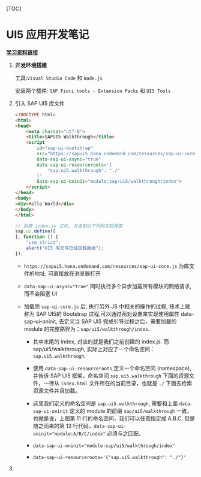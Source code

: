 [TOC]

# UI5 应用开发笔记 #

[**学习资料链接**](https://jerry.blog.csdn.net/article/details/120618353?spm=1001.2014.3001.5502)

1. **开发环境搭建**

   工具:`Visual Studio Code`  和 `Node.js`

   安装两个插件: `SAP Fiori tools - Extension Packs`  和 `UI5 Tools`

2. 引入 SAP UI5 库文件

   ```html
   <!DOCTYPE html>
   <html>
   <head>
       <meta charset="utf-8">
       <title>SAPUI5 Walkthrough</title>
       <script
           id="sap-ui-bootstrap"
           src="https://sapui5.hana.ondemand.com/resources/sap-ui-core.js"
           data-sap-ui-async="true"
           data-sap-ui-resourceroots='{
               "sap.ui5.walkthrough": "./"
           }'
           data-sap-ui-oninit="module:sap/ui5/walkthrough/index">
       </script>
   </head>
   <body>
   <div>Hello World</div>
   </body>
   </html>
   ```

   ```js
   // 创建 index.js 文件, 并复制以下代码实现弹窗
   sap.ui.define([
   ], function () {
       "use strict";
       alert("UI5 库文件已经加载就绪");
   });
   ```
   
   * `https://sapui5.hana.ondemand.com/resources/sap-ui-core.js` 为库文件的地址, 可直接放在浏览器打开
   
   * `data-sap-ui-async="true"` 同时执行多个异步加载所有模块的网络请求, 而不会阻塞 UI
   
   * 加载完 `sap-ui-core.js` 后, 执行另外 JS 中相关的操作的过程, 技术上就称为 SAP UI5的 Bootstrap 过程,可以通过两对设置来实现使用属性 data-sap-ui-oninit, 去定义当 SAP UI5 完成引导过程之后，需要加载的 module 的完整路径为：`sap/ui5/walkthrough/index`.
   
     * 其中末尾的 index, 对应的就是我们之前创建的 index.js. 而 sap/ui5/walkthrough, 实际上对应了一个命名空间：`sap.ui5.walkthrough`.
   
     * 使用 `data-sap-ui-resourceroots` 定义一个命名空间 (namespace), 并告诉 SAP UI5 框架，命名空间 `sap.ui5.walkthrough` 下面的资源文件，一律从 `index.html` 文件所在的当前目录，也就是 `./` 下面去检索资源文件并且加载。
   
     * 这里我们定义的命名空间是 `sap.ui5.walkthrough`, 需要和上面 `data-sap-ui-oninit` 定义的 module 的前缀 `sap/ui5/walkthrough` 一致。也就是说，上图第 11 行的命名空间，我们可以任意指定成 A.B.C, 但是随之而来的第 13 行代码，`data-sap-ui-oninit="module:A/B/C/index"` 必须与之匹配。
   
     * `data-sap-ui-oninit="module:sap/ui5/walkthrough/index"` 
     * `data-sap-ui-resourceroots='{"sap.ui5.walkthrough": "./"}'`

1. 